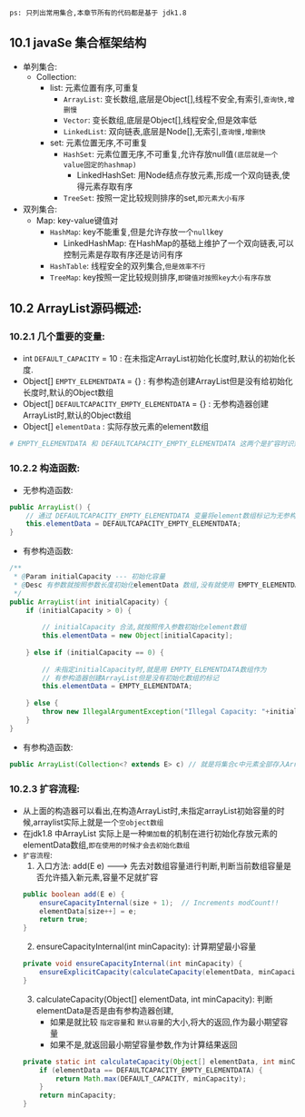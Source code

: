 `ps: 只列出常用集合,本章节所有的代码都是基于 jdk1.8`
## 10.1 javaSe 集合框架结构

- 单列集合:
    - Collection:
        - list: 元素位置有序,可重复
            - `ArrayList`: 变长数组,底层是Object[],线程不安全,有索引,`查询快,增删慢`
            - `Vector`: 变长数组,底层是Object[],线程安全,但是效率低
            - `LinkedList`: 双向链表,底层是Node[],无索引,`查询慢,增删快`
        - set: 元素位置无序,不可重复
            - `HashSet`: 元素位置无序,不可重复,允许存放null值`(底层就是一个value固定的hashmap)`
                - LinkedHashSet: 用Node结点存放元素,形成一个双向链表,使得元素存取有序
            - `TreeSet`: 按照一定比较规则排序的set,`即元素大小有序`
- 双列集合:
    - Map: key-value键值对
        - `HashMap`: key不能重复,但是允许存放一个`null`key
            - LinkedHashMap: 在HashMap的基础上维护了一个双向链表,可以控制元素是存取有序还是访问有序
        - `HashTable`: 线程安全的双列集合,`但是效率不行`
        - `TreeMap`: key按照一定比较规则排序,`即键值对按照key大小有序存放`
    
## 10.2 ArrayList源码概述:

### 10.2.1 几个重要的变量:

- int `DEFAULT_CAPACITY` = 10 : 在未指定ArrayList初始化长度时,默认的初始化长度.
- Object[] `EMPTY_ELEMENTDATA` = {} : 有参构造创建ArrayList但是没有给初始化长度时,默认的Object数组
- Object[] `DEFAULTCAPACITY_EMPTY_ELEMENTDATA` = {} : 无参构造器创建ArrayList时,默认的Object数组
- Object[] `elementData` : 实际存放元素的element数组
```yaml
# EMPTY_ELEMENTDATA 和 DEFAULTCAPACITY_EMPTY_ELEMENTDATA 这两个是扩容时识别ArrayList是由什么构造器创建的
```

### 10.2.2 构造函数:

- 无参构造函数:
```java
public ArrayList() {
    // 通过 DEFAULTCAPACITY_EMPTY_ELEMENTDATA 变量将element数组标记为无参构造器创建
    this.elementData = DEFAULTCAPACITY_EMPTY_ELEMENTDATA;
}
```
- 有参构造函数:
```java
/**
 * @Param initialCapacity --- 初始化容量
 * @Desc 有参数就按照参数长度初始化elementData 数组,没有就使用 EMPTY_ELEMENTDATA初始化
 */
public ArrayList(int initialCapacity) {
    if (initialCapacity > 0) {
        
        // initialCapacity 合法,就按照传入参数初始化element数组
        this.elementData = new Object[initialCapacity];
    
    } else if (initialCapacity == 0) {
        
        // 未指定initialCapacity时,就是用 EMPTY_ELEMENTDATA数组作为 
        // 有参构造器创建ArrayList但是没有初始化数组的标记
        this.elementData = EMPTY_ELEMENTDATA;
    
    } else {
        throw new IllegalArgumentException("Illegal Capacity: "+initialCapacity);
    }
}
```
- 有参构造函数:
```java
public ArrayList(Collection<? extends E> c) // 就是将集合c中元素全部存入ArrayList中,不是本章节关注的重点
```

### 10.2.3 扩容流程:

- 从上面的构造器可以看出,在构造ArrayList时,未指定arrayList初始容量的时候,arraylist实际上就是一个`空object数组`
- 在jdk1.8 中ArrayList 实际上是一种`懒加载`的机制在进行初始化存放元素的elementData数组,`即在使用的时候才会去初始化数组`
- `扩容流程`:
    1. 入口方法: add(E e) ---> 先去对数组容量进行判断,判断当前数组容量是否允许插入新元素,容量不足就扩容
    ```java
    public boolean add(E e) {
        ensureCapacityInternal(size + 1);  // Increments modCount!!
        elementData[size++] = e;
        return true;
    }
    ```
    2. ensureCapacityInternal(int minCapacity): 计算期望最小容量
    ```java
    private void ensureCapacityInternal(int minCapacity) {
        ensureExplicitCapacity(calculateCapacity(elementData, minCapacity));
    }
    ```
    3. calculateCapacity(Object[] elementData, int minCapacity): 判断elementData是否是由有参构造器创建,
       - 如果是就比较 `指定容量`和 `默认容量`的大小,将大的返回,作为最小期望容量
       - 如果不是,就返回最小期望容量参数,作为计算结果返回
    ```java
    private static int calculateCapacity(Object[] elementData, int minCapacity) {
        if (elementData == DEFAULTCAPACITY_EMPTY_ELEMENTDATA) {
            return Math.max(DEFAULT_CAPACITY, minCapacity);
        }
        return minCapacity;
    }
    ```